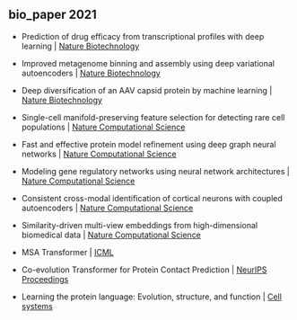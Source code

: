 ## bio_paper 2021
* Prediction of drug efficacy from transcriptional profiles with deep learning | [Nature Biotechnology](https://www.nature.com/articles/s41587-021-00946-z)
* Improved metagenome binning and assembly using deep variational autoencoders | [Nature Biotechnology](https://www.nature.com/articles/s41587-020-00777-4)
* Deep diversification of an AAV capsid protein by machine learning | [Nature Biotechnology](https://www.nature.com/articles/s41587-020-00793-4)

* Single-cell manifold-preserving feature selection for detecting rare cell populations | [Nature Computational Science](https://www.nature.com/articles/s43588-021-00070-7)
* Fast and effective protein model refinement using deep graph neural networks | [Nature Computational Science](https://www.nature.com/articles/s43588-021-00098-9)
* Modeling gene regulatory networks using neural network architectures | [Nature Computational Science](https://www.nature.com/articles/s43588-021-00099-8)
* Consistent cross-modal identification of cortical neurons with coupled autoencoders | [Nature Computational Science](https://www.nature.com/articles/s43588-021-00030-1)
* Similarity-driven multi-view embeddings from high-dimensional biomedical data | [Nature Computational Science](https://www.nature.com/articles/s43588-021-00029-8)
* MSA Transformer | [ICML](http://proceedings.mlr.press/v139/rao21a.html)
* Co-evolution Transformer for Protein Contact Prediction | [NeurIPS Proceedings](https://proceedings.neurips.cc/paper/2021/hash/770f8e448d07586afbf77bb59f698587-Abstract.html)
* Learning the protein language: Evolution, structure, and function | [Cell systems](https://www.sciencedirect.com/science/article/pii/S2405471221002039)
